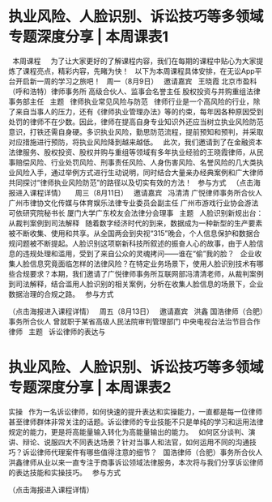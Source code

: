 # 执业风险、人脸识别、诉讼技巧等多领域专题深度分享 | 本周课表1

 
​本周课程
 
 
为了让大家更好的了解课程内容，我们在每期的课程中贴心为大家提炼了课程亮点，精彩内容，先睹为快！
 
以下为本周课程具体安排，在无讼App平台开启新一周的学习之旅吧！
 
周一（8月9日）
 
邀请嘉宾
 
王晓霞
北京市盈科（呼和浩特）律师事务所
高级合伙人、监事会名誉主任
股权投资与并购重组法律事务部主任
 
主题
 
律师执业常见风险与防范
 
律师行业是一个高风险的行业，除了来自当事人的压力，还有《律师执业管理办法》等的约束，每年因各种原因受到处罚的律师不在少数。因此，律师在提高自身专业知识外还应当树立执业风险防范意识，打铁还需自身硬。多识执业风险，勤思防范流程，提前预知和预判，并采取对应措施进行预防，将执业风险降到越来越低。
 
此次，我们邀请到了在金融资本法律服务、股权投资、股权并购与重组等领域有多年执业经验的王晓霞律师，从民事赔偿风险、行业处罚风险、刑事责任风险、人身伤害风险、名誉风险的几大类执业风险入手，通过举例方式进行生动说明，同时结合大量亲办经典案例和广大律师共同探讨“律师执业风险防范”的路径以及切实有效的方法！
 
参与方式
 
（点击海报进入课程详情）
 
 
周三（8月11日）
 
邀请嘉宾
 
冯清清
广悦律师事务所合伙人
广州市律协文化传媒与体育娱乐法律专业委员会副主任
广州市游戏行业协会游法可依研究院秘书长
厦门大学广东校友会法律分会理事
 
主题
 
人脸识别新规出台：从裁判案例到司法解释
 
随着数字经济时代的到来，数据成为一种新型的生产要素被不断收集、使用和共享。从全国两会到央视“315”晚会，个人信息保护和数据合规问题被不断提起。人脸识别这项崭新科技所叙述的振奋人心的故事，由于人脸信息的违规处理和滥用，受到了来自公众的灵魂拷问——谁在“偷”我的脸？
 
企业收集人脸信息究竟面临怎样的法律风险？在特定业务场景下，使用人脸识别技术有哪些合规要求？本期，我们邀请了广悦律师事务所互联网部冯清清老师，从裁判案例到司法解释，结合滥用人脸识别的相关案例，分析在收集人脸信息的场景下，企业数据治理的合规之路。
 
参与方式

（点击海报进入课程详情）
 
周五（8月13日）
 
邀请嘉宾
 
洪鑫
国浩律师（合肥）事务所合伙人
曾就职于某省高级人民法院审判管理部门
中央电视台法治节目合作律师
 
主题
 
诉讼律师的表达与

# 执业风险、人脸识别、诉讼技巧等多领域专题深度分享 | 本周课表2

实操
 
作为一名诉讼律师，如何快速的提升表达和实操能力，一直都是每一位律师甚至律师群体非常关注的话题。诉讼律师的专业技能不只是单纯的学习和运用法律规定的能力，更是将高能量输入转化为高能量输出的能力。
 
如何区分谈判、演讲、辩论、说服四大不同表达场景？针对当事人和法官，如何运用不同的沟通技巧？诉讼律师代理案件有哪些值得注意的细节？
 
国浩律师（合肥）事务所合伙人洪鑫律师从业以来一直专注于商事诉讼领域法律服务，本次将与我们分享诉讼律师的表达技能和实操技巧。
 
参与方式

（点击海报进入课程详情）
 


